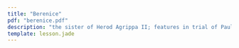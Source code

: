 ```yaml
---
title: "Berenice"
pdf: "berenice.pdf"
description: "the sister of Herod Agrippa II; features in trial of Paul in Acts 25."
template: lesson.jade
---
```


